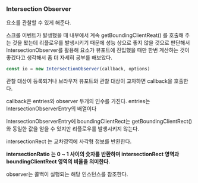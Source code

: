### Intersection Observer

요소를 관찰할 수 있게 해준다.

스크롤 이벤트가 발생했을 때 내부에서 계속 getBoundingClientReat() 를 호출해 주는 것을 봤는데 리플로우를 발생시키기 때문에 성능 상으로 좋지 않을 것으로 판단해서 IntersectionObserver를 활용해 요소가 뷰포트에 진입했을 때만 한번 계산하는 것이 좋겠다고 생각해서 좀 더 자세히 공부를 해보았다.

```jsx
const io = new IntersectionObserver(callback, options)
```

관찰 대상이 등록되거나 브라우저 뷰포트와 관찰 대상이 교차하면 callback을 호출한다.

callback은 entries와 observer 두개의 인수를 가진다. entries는 IntersectionObserverEntry의 배열이다

IntersectionObserverEntry에 boundingClientRect는 getBoundingClientRect() 와 동일한 값을 얻을 수 있지만 리플로우를 발생시키지 않는다.

intersectionRect 는 교차영역에 사각형 정보를 반환한다.

**intersectionRatio 는 0 ~ 1 사이의 숫자를 반환하며 intersectionRect 영역과 boundingClientRect 영역의 비율을 의미한다.**

observer는 콜백이  실행되는 해당 인스턴스를 참조한다.

